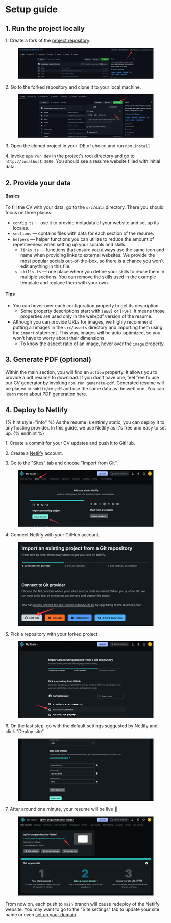# Setup guide

## 1. Run the project locally

1\. Create a fork of the [project repository](https://github.com/KonradSzwarc/devscard).

<figure><img src=".gitbook/assets/fork-repository.png" alt=""><figcaption></figcaption></figure>

2\. Go to the forked repository and clone it to your local machine.

<figure><img src=".gitbook/assets/clone-repository.png" alt=""><figcaption></figcaption></figure>

3\. Open the cloned project in your IDE of choice and run `npm install`.

4\. Invoke `npm run dev` in the project's root directory and go to `http://localhost:3000`. You should see a resume website filled with initial data.

## 2. Provide your data

#### Basics

To fill the CV with your data, go to the `src/data` directory. There you should focus on three places:

- `config.ts` — use it to provide metadata of your website and set up its locales.
- `sections` — contains files with data for each section of the resume.
- `helpers` — helper functions you can utilize to reduce the amount of repetitiveness when setting up your socials and skills.
  - `links.ts` — functions that ensure you always use the same icon and name when providing links to external websites. We provide the most popular socials out-of-the-box, so there is a chance you won't edit anything in this file.
  - `skills.ts` — one place where you define your skills to reuse them in multiple sections. You can remove the skills used in the example template and replace them with your own.

#### **Tips**

- You can hover over each configuration property to get its description.
  - Some property descriptions start with `[WEB]` or `[PDF]`. It means those properties are used only in the web/pdf version of the resume.
- Although you can provide URLs for images, we highly recommend putting all images in the `src/assets` directory and importing them using the `import` statement. This way, images will be auto-optimized, so you won't have to worry about their dimensions.
  - To know the aspect ratio of an image, hover over the `image` property.

## 3. Generate PDF (optional)

Within the main section, you will find an `action` property. It allows you to provide a pdf resume to download. If you don't have one, feel free to use our CV generator by invoking `npm run generate-pdf`. Generated resume will be placed in `public/cv.pdf` and use the same data as the web one. You can learn more about PDF generation [here](quick-setup-guide.md).

## 4. Deploy to Netlify

{% hint style="info" %}
As the resume is entirely static, you can deploy it to any hosting provider. In this guide, we use Netlify as it's free and easy to set up.
{% endhint %}

1\. Create a commit for your CV updates and push it to GitHub.

2\. Create a [Netlify](https://www.netlify.com/) account.

3\. Go to the "Sites" tab and choose "Import from Git".

<figure><img src=".gitbook/assets/netlify-import-project.png" alt=""><figcaption></figcaption></figure>

4\. Connect Netlify with your GitHub account.

<figure><img src=".gitbook/assets/netlify-connect-github.png" alt=""><figcaption></figcaption></figure>

5\. Pick a repository with your forked project

<figure><img src=".gitbook/assets/netlify-pick-repository.png" alt=""><figcaption></figcaption></figure>

6\. On the last step, go with the default settings suggested by Netlify and click "Deploy site".

<figure><img src=".gitbook/assets/netlify-build-settings.png" alt=""><figcaption></figcaption></figure>

7\. After around one minute, your resume will be live 🎉

<figure><img src=".gitbook/assets/netlify-deployed-site.png" alt=""><figcaption></figcaption></figure>

From now on, each push to `main` branch will cause redeploy of the Netlify website. You may want to go to the "Site settings" tab to update your site name or even [set up your domain](https://youtu.be/bY7Tkh9Vz8I).
